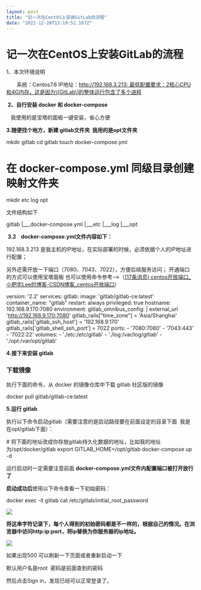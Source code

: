 ```yaml
---
layout: post
title: "记一次在CentOS上安装GitLab的流程"
date: "2022-12-28T13:19:52.167Z"
---
```

记一次在CentOS上安装GitLab的流程
======================

1、本次环境说明 

　　系统：Centos7.6 IP地址：http://192.168.3.213: 最低配置要求：2核心CPU和4G内存，这是因为\[GitLab\]的整体运行包含了多个进程

 **2、自行安装 docker 和 docker-compose**

   我使用的是宝塔的面板一键安装，省心方便

**3.随便找个地方，新建 gitlab文件夹  我用的是opt文件夹**

mkdir gitlab
cd gitlab
touch docker\-compose.yml
# 在 docker\-compose.yml 同级目录创建映射文件夹
mkdir etc log opt

文件结构如下

gitlab
    |\_\_\_docker-compose.yml
    |\_\_\_etc
    |\_\_\_log
    |\_\_\_opt

 **3.2    docker-compose.yml文件内容如下：**

192.168.3.213 是我主机的IP地址，在实际部署的时候，必须依据个人的IP地址进行配置；

另外还需开放一下端口（7080、7043、7022），方便后续服务访问； 开通端口的方式可以使用宝塔面板 也可以使用命令参考-->（[(17条消息) centos开放端口\_小肥宅Lee的博客-CSDN博客\_centos开放端口](https://blog.csdn.net/weixin_47617417/article/details/126030766)）

version: '2.2'
services:
  gitlab:
    image: 'gitlab/gitlab-ce:latest'
    container\_name: "gitlab"
    restart: always
    privileged: true
    hostname: 192.168.9.170:7080
    environment:
      gitlab\_omnibus\_config: |
        external\_url 'http://192.168.9.170:7080'
        gitlab\_rails\["time\_zone"\] = 'Asia/Shanghai'
        gitlab\_rails\['gitlab\_ssh\_host'\] = '192.168.9.170'
        gitlab\_rails\['gitlab\_shell\_ssh\_port'\] = 7022
    ports:
      \- '7080:7080'
      - '7043:443'
      - '7022:22'
    volumes:
      \- './etc:/etc/gitlab'
      - './log:/var/log/gitlab'
      - './opt:/var/opt/gitlab'

**4.接下来安装 gitlab**

### 下载镜像

执行下面的命令，从 docker 的镜像仓库中下载 gitlab 社区版的镜像

docker pull gitlab/gitlab-ce:latest

**5.运行 gitlab**

执行以下命令启动gitlab（需要注意的是启动路径要在前面设定的目录下面  我是在opt/gitlab下面）：

\# 将下面的地址改成你存放gitlab持久化数据的地址，比如我的地址为/opt/docker/gitlab
export GITLAB\_HOME\=/opt/gitlab
docker\-compose up -d

运行启动时一定需要注意前面 **docker-compose.yml文件内配置端口被打开放行了**

**启动成功后**使用以下命令查看一下初始密码：

docker exec -it gitlab cat /etc/gitlab/initial\_root\_password

![](https://img2023.cnblogs.com/blog/1905491/202212/1905491-20221228193138627-2002622242.png)

**将这串字符记录下，每个人得到的初始密码都是不一样的，根据自己的情况。在浏览器中访问http:ip:port，将ip替换为你服务器的ip地址。**

**![](https://img2023.cnblogs.com/blog/1905491/202212/1905491-20221228193225789-1499569354.png)**

如果出现500 可以刷新一下页面或者重新启动一下

默认用户名是root  密码是前面查到的密码

然后点击Sign in，发现已经可以正常登录了。